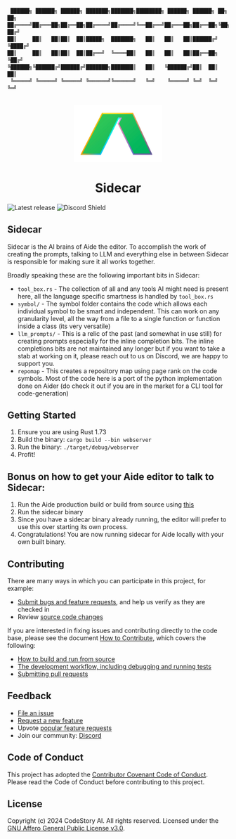 ```

 ██████╗ ██████╗ ██████╗ ███████╗███████╗████████╗ ██████╗ ██████╗ ██╗   ██╗
██╔════╝██╔═══██╗██╔══██╗██╔════╝██╔════╝╚══██╔══╝██╔═══██╗██╔══██╗╚██╗ ██╔╝
██║     ██║   ██║██║  ██║█████╗  ███████╗   ██║   ██║   ██║██████╔╝ ╚████╔╝ 
██║     ██║   ██║██║  ██║██╔══╝  ╚════██║   ██║   ██║   ██║██╔══██╗  ╚██╔╝  
╚██████╗╚██████╔╝██████╔╝███████╗███████║   ██║   ╚██████╔╝██║  ██║   ██║   
 ╚═════╝ ╚═════╝ ╚═════╝ ╚══════╝╚══════╝   ╚═╝    ╚═════╝ ╚═╝  ╚═╝   ╚═╝   
                                                                            
```

<div id="vscodium-logo" align="center">
    <img src="./media/logo.svg" alt="VSCodium Logo" width="200"/>
    <h1>Sidecar</h1>
</div>

![Latest release](https://img.shields.io/github/v/release/codestoryai/binaries?label=version)
![Discord Shield](https://discord.com/api/guilds/1138070673756004464/widget.png?style=shield)


## Sidecar

Sidecar is the AI brains of Aide the editor. To accomplish the work of creating the prompts, talking to LLM and everything else in between Sidecar is responsible for making sure it all works together.

Broadly speaking these are the following important bits in Sidecar:
- `tool_box.rs` - The collection of all and any tools AI might need is present here, all the language specific smartness is handled by `tool_box.rs`
- `symbol/` - The symbol folder contains the code which allows each individual symbol to be smart and independent. This can work on any granularity level, all the way from a file to a single function or function inside a class (its very versatile)
- `llm_prompts/` - This is a relic of the past (and somewhat in use still) for creating prompts especially for the inline completion bits. The inline completions bits are not maintained any longer but if you want to take a stab at working on it, please reach out to us on Discord, we are happy to support you.
- `repomap` - This creates a repository map using page rank on the code symbols. Most of the code here is a port of the python implementation done on Aider (do check it out if you are in the market for a CLI tool for code-generation)

## Getting Started
1. Ensure you are using Rust 1.73
2. Build the binary: `cargo build --bin webserver`
3. Run the binary: `./target/debug/webserver`
4. Profit!

## Bonus on how to get your Aide editor to talk to Sidecar:
1. Run the Aide production build or build from source using [this](https://github.com/codestoryai/ide)
2. Run the sidecar binary
3. Since you have a sidecar binary already running, the editor will prefer to use this over starting its own process.
4. Congratulations! You are now running sidecar for Aide locally with your own built binary.

## Contributing

There are many ways in which you can participate in this project, for example:

* [Submit bugs and feature requests](https://github.com/codestoryai/sidecar/issues), and help us verify as they are checked in
* Review [source code changes](https://github.com/codestoryai/sidecar/pulls)

If you are interested in fixing issues and contributing directly to the code base,
please see the document [How to Contribute](HOW_TO_CONTRIBUTE.md), which covers the following:

* [How to build and run from source](HOW_TO_CONTRIBUTE.md)
* [The development workflow, including debugging and running tests](HOW_TO_CONTRIBUTE.md#debugging)
* [Submitting pull requests](HOW_TO_CONTRIBUTE.md#pull-requests)

## Feedback

* [File an issue](https://github.com/codestoryai/sidecar/issues)
* [Request a new feature](CONTRIBUTING.md)
* Upvote [popular feature requests](https://github.com/codestoryai/sidecar/issues?q=is%3Aopen+is%3Aissue+label%3Afeature-request+sort%3Areactions-%2B1-desc)
* Join our community: [Discord](https://discord.gg/mtgrhXM5Xf)

## Code of Conduct

This project has adopted the [Contributor Covenant Code of Conduct](CODE_OF_CONDUCT.md). Please read the Code of Conduct before contributing to this project.

## License

Copyright (c) 2024 CodeStory AI. All rights reserved.
Licensed under the [GNU Affero General Public License v3.0](LICENSE.md).
